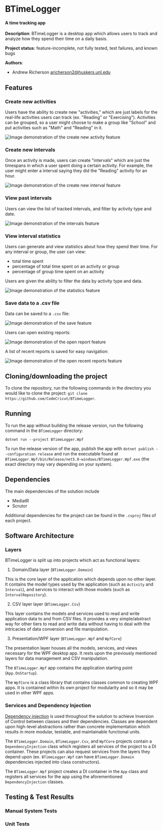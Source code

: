 # BTimeLogger

#### A time tracking app

**Description**: BTimeLogger is a desktop app which allows users to track and analyze how they spend their time on a daily basis.

**Project status**: feature-incomplete, not fully tested, test failures, and known bugs

**Authors**:

-   Andrew Richerson <aricherson2@huskers.unl.edu>

## Features

### Create new activities

Users have the ability to create new "activities," which are just labels for the real-life activities users can track (ex. "Reading" or "Exercising").
Activities can be grouped, so a user might choose to make a group like "School" and put activities such as "Math" and "Reading" in it.

![Image demonstration of the create new activity feature](/Resources/Create_New_Activity_Demo.png)

### Create new intervals

Once an activity is made, users can create "intervals" which are just the timespans in which a user spent doing a certain activity. For example,
the user might enter a interval saying they did the "Reading" activity for an hour.

![Image demonstration of the create new interval feature](/Resources/Create_New_Interval_Demo.png)

### View past intervals

Users can view the list of tracked intervals, and filter by activity type and date.

![Image demonstration of the intervals feature](/Resources/Intervals_Demo.png)

### View interval statistics

Users can generate and view statistics about how they spend their time. For any interval or group, the user can view:

-   total time spent
-   percentage of total time spent on an activity or group
-   percentage of group time spent on an activity

Users are given the ability to filter the data by activity type and data.

![Image demonstration of the statistics feature](/Resources/Statistics_Demo.png)

### Save data to a .csv file

Data can be saved to a `.csv` file:

![Image demonstration of the save feature](/Resources/Save_As_Demo.png)

Users can open existing reports:

![Image demonstration of the open report feature](/Resources/Open_Report_Demo.png)

A list of recent reports is saved for easy navigation:

![Image demonstration of the open recent reports feature](/Resources/Home_Recents_Demo.png)

## Cloning/downloading the project

To clone the repository, run the following commands in the directory you would like to clone the project: `git clone https://github.com/CodeCricut/BTimeLogger`.

## Running

To run the app without building the release version, run the following command in the `BTimeLogger` directory:

`dotnet run --project BTimeLogger.Wpf`

To run the release version of the app, publish the app with `dotnet publish --configuration release` and run the executable found at `BTimeLogger.Wpf/bin/Release/net5.0-windows/BTimeLogger.Wpf.exe` (the exact directory may vary depending on your system).

## Dependencies

The main dependencies of the solution include

-   MediatR
-   Scrutor

Additional dependencies for the project can be found in the `.csproj` files of each project.

## Software Architecture

### Layers

BTimeLogger is split up into projects which act as functional layers:

1. Domain/Data layer (`BTimeLogger.Domain`)

This is the core layer of the application which depends upon no other layer. It contains the
model types used by the application (such as `Activity` and `Interval`), and services to interact with those models (such as `IntervalRepository`).

2. CSV layer layer (`BTimeLogger.Csv`)

This layer contains the models and services used to read and write application data to and from CSV files. It provides a very simple/abstract way for other tiers to read and write data without having to deal with the intricacies of data conversion and file manipulation.

3. Presentation/WPF layer (`BTimeLogger.Wpf` and `WpfCore`)

The presentation layer houses all the models, services, and views necessary for the WPF desktop app. It rests upon the previously mentioned layers for data management and CSV manipulation.

The `BTimeLogger.Wpf` app contains the application starting point (`App.OnStartup`).

The `WpfCore` is a class library that contains classes common to creating WPF apps. It is contained within its own project for modularity and so it may be used in other WPF apps.

### Services and Dependency Injection

[Dependency injection](https://docs.microsoft.com/en-us/dotnet/core/extensions/dependency-injection) is used throughout the solution to achieve Inversion of Control between classes and their dependencies. Classes are dependent upon high-level abstractions rather than concrete implementation which results in more modular, testable, and maintainable functional units.

The `BTimeLogger.Domain`, `BTimeLogger.Csv`, and `WpfCore` projects contain a `DependencyInjection` class which registers all services of the project to a DI container. These projects can also request services from the layers they depend upon (ex. `BTimeLogger.Wpf` can have `BTimeLogger.Domain` dependencies injected into class constructors).

The `BTimeLogger.Wpf` project creates a DI container in the `App` class and registers all services for the app using the aforementioned `DependencyInjection` classes.

## Testing & Test Results

### Manual System Tests

### Unit Tests
